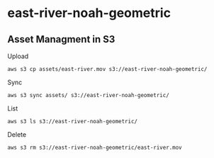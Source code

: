 # east-river-noah-geometric

## Asset Managment in S3

Upload
```
aws s3 cp assets/east-river.mov s3://east-river-noah-geometric/
```

Sync
```
aws s3 sync assets/ s3://east-river-noah-geometric/
```

List
```
aws s3 ls s3://east-river-noah-geometric/
```

Delete
```
aws s3 rm s3://east-river-noah-geometric/east-river.mov
```